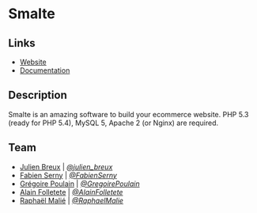 # Smalte

## Links

* [Website](http://smalte.org)
* [Documentation](http://smalte.org/docs)

## Description

Smalte is an amazing software to build your ecommerce website.
PHP 5.3 (ready for PHP 5.4), MySQL 5, Apache 2 (or Nginx) are required.

## Team

* [Julien Breux](http://smalte.org/team#Julien_Breux) | *[@julien_breux](http://twitter.com/julien_breux)*
* [Fabien Serny](http://smalte.org/team#FabienSerny) | *[@FabienSerny](http://twitter.com/FabienSerny)*
* [Grégoire Poulain](http://smalte.org/team#GregoirePoulain) | *[@GregoirePoulain](http://twitter.com/GregoirePoulain)*
* [Alain Folletete](http://smalte.org/team#AlainFolletete) | *[@AlainFolletete](http://twitter.com/AlainFolletete)*
* [Raphaël Malié](http://smalte.org/team#RaphaelMalie) | *[@RaphaelMalie](http://twitter.com/RaphaelMalie)*